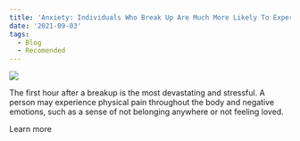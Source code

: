 ```yaml
---
title: 'Anxiety: Individuals Who Break Up Are Much More Likely To Experience Anxiety'
date: '2021-09-03'
tags:
  - Blog
  - Recomended
---
```

![](/\_static/app-assets/hailey-kean-zt8PJ6LT9Uw-unsplash.jpg)



The first hour after a breakup is the most devastating and stressful. A person may experience physical pain throughout the body and negative emotions, such as a sense of not belonging anywhere or not feeling loved.

Learn more
